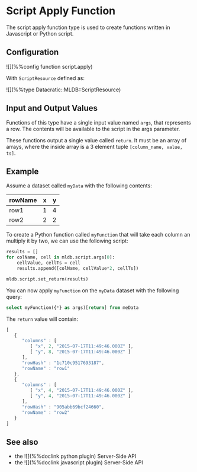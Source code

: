 # Script Apply Function

The script apply function type is used to create functions written in Javascript or Python script.

## Configuration

![](%%config function script.apply)

With `ScriptResource` defined as:

![](%%type Datacratic::MLDB::ScriptResource)

## Input and Output Values

Functions of this type have a single input value named `args`, that represents a row. The contents will be available to the script in the args parameter.

These functions output a single value called `return`. It must be an array of arrays, where the inside array is a 3 element tuple `[column_name, value, ts]`.


## Example

Assume a dataset called `myData` with the following contents:

|  rowName   |  x  |  y  |
|----------|---|---|
| row1     | 1 | 4 |
| row2     | 2 | 2 |

To create a Python function called `myFunction` that will take each column an multiply it by two, we can use the following script:

```python
results = []
for colName, cell in mldb.script.args[0]:
    cellValue, cellTs = cell
    results.append([colName, cellValue*2, cellTs])

mldb.script.set_return(results)
```

You can now apply `myFunction` on the `myData` dataset with the following query:

```sql
select myFunction({*} as args)[return] from meData
```

The `return` value will contain:

```javascript
[
   {
      "columns" : [
         [ "x", 2, "2015-07-17T11:49:46.000Z" ],
         [ "y", 8, "2015-07-17T11:49:46.000Z" ]
      ],
      "rowHash" : "1c710c9517693187",
      "rowName" : "row1"
   },
   {
      "columns" : [
         [ "x", 4, "2015-07-17T11:49:46.000Z" ],
         [ "y", 4, "2015-07-17T11:49:46.000Z" ]
      ],
      "rowHash" : "905abb69bcf24660",
      "rowName" : "row2"
   }
]
```

## See also

* the ![](%%doclink python plugin) Server-Side API
* the ![](%%doclink javascript plugin) Server-Side API

